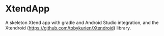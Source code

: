 XtendApp
========

A skeleton Xtend app with gradle and Android Studio integration, and the Xtendroid (https://github.com/tobykurien/Xtendroid) library.
